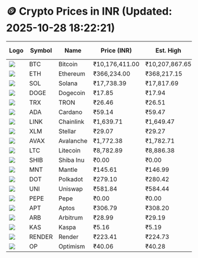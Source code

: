 # 🪙 Crypto Prices in INR (Updated: 2025-10-28 18:22:21)

| Logo | Symbol | Name       | Price (INR) | Est. High | Est. Low | Gross Profit | Fees | Net Profit | ROI % |
|------|--------|------------|-------------|-----------|----------|---------------|------|-------------|--------|
| ![](https://coin-images.coingecko.com/coins/images/1/large/bitcoin.png?1696501400) | BTC    | Bitcoin    | ₹10,176,411.00 | ₹10,207,867.65 | ₹10,144,954.35 | ₹620.14 | ₹200.00 | ₹420.14 | 0.42% |
| ![](https://coin-images.coingecko.com/coins/images/279/large/ethereum.png?1696501628) | ETH    | Ethereum   | ₹366,234.00 | ₹368,217.15 | ₹364,250.85 | ₹1,088.89 | ₹200.00 | ₹888.89 | 0.89% |
| ![](https://coin-images.coingecko.com/coins/images/4128/large/solana.png?1718769756) | SOL    | Solana     | ₹17,738.39 | ₹17,817.69 | ₹17,659.09 | ₹898.08 | ₹200.00 | ₹698.08 | 0.70% |
| ![](https://coin-images.coingecko.com/coins/images/5/large/dogecoin.png?1696501409) | DOGE   | Dogecoin   | ₹17.85 | ₹17.94 | ₹17.76 | ₹1,013.51 | ₹200.00 | ₹813.51 | 0.81% |
| ![](https://coin-images.coingecko.com/coins/images/1094/large/tron-logo.png?1696502193) | TRX    | TRON       | ₹26.46 | ₹26.51 | ₹26.41 | ₹409.00 | ₹200.00 | ₹209.00 | 0.21% |
| ![](https://coin-images.coingecko.com/coins/images/975/large/cardano.png?1696502090) | ADA    | Cardano    | ₹59.14 | ₹59.47 | ₹58.81 | ₹1,137.65 | ₹200.00 | ₹937.65 | 0.94% |
| ![](https://coin-images.coingecko.com/coins/images/877/large/Chainlink_Logo_500.png?1760023405) | LINK   | Chainlink  | ₹1,639.71 | ₹1,649.47 | ₹1,629.95 | ₹1,197.09 | ₹200.00 | ₹997.09 | 1.00% |
| ![](https://coin-images.coingecko.com/coins/images/100/large/fmpFRHHQ_400x400.jpg?1735231350) | XLM    | Stellar    | ₹29.07 | ₹29.27 | ₹28.87 | ₹1,382.03 | ₹200.00 | ₹1,182.03 | 1.18% |
| ![](https://coin-images.coingecko.com/coins/images/12559/large/Avalanche_Circle_RedWhite_Trans.png?1696512369) | AVAX   | Avalanche  | ₹1,772.38 | ₹1,782.71 | ₹1,762.05 | ₹1,172.38 | ₹200.00 | ₹972.38 | 0.97% |
| ![](https://coin-images.coingecko.com/coins/images/2/large/litecoin.png?1696501400) | LTC    | Litecoin   | ₹8,782.89 | ₹8,886.38 | ₹8,679.40 | ₹2,384.79 | ₹200.00 | ₹2,184.79 | 2.18% |
| ![](https://coin-images.coingecko.com/coins/images/11939/large/shiba.png?1696511800) | SHIB   | Shiba Inu  | ₹0.00 | ₹0.00 | ₹0.00 | ₹1,097.66 | ₹200.00 | ₹897.66 | 0.90% |
| ![](https://coin-images.coingecko.com/coins/images/30980/large/Mantle-Logo-mark.png?1739213200) | MNT    | Mantle     | ₹145.61 | ₹146.99 | ₹144.23 | ₹1,907.31 | ₹200.00 | ₹1,707.31 | 1.71% |
| ![](https://coin-images.coingecko.com/coins/images/12171/large/polkadot.png?1696512008) | DOT    | Polkadot   | ₹279.10 | ₹280.42 | ₹277.78 | ₹947.14 | ₹200.00 | ₹747.14 | 0.75% |
| ![](https://coin-images.coingecko.com/coins/images/12504/large/uniswap-logo.png?1720676669) | UNI    | Uniswap    | ₹581.84 | ₹584.44 | ₹579.24 | ₹897.55 | ₹200.00 | ₹697.55 | 0.70% |
| ![](https://coin-images.coingecko.com/coins/images/29850/large/pepe-token.jpeg?1696528776) | PEPE   | Pepe       | ₹0.00 | ₹0.00 | ₹0.00 | ₹1,000.48 | ₹200.00 | ₹800.48 | 0.80% |
| ![](https://coin-images.coingecko.com/coins/images/26455/large/aptos_round.png?1696525528) | APT    | Aptos      | ₹306.79 | ₹308.20 | ₹305.38 | ₹920.48 | ₹200.00 | ₹720.48 | 0.72% |
| ![](https://coin-images.coingecko.com/coins/images/16547/large/arb.jpg?1721358242) | ARB    | Arbitrum   | ₹28.99 | ₹29.19 | ₹28.79 | ₹1,375.38 | ₹200.00 | ₹1,175.38 | 1.18% |
| ![](https://coin-images.coingecko.com/coins/images/25751/large/kaspa-icon-exchanges.png?1696524837) | KAS    | Kaspa      | ₹5.16 | ₹5.19 | ₹5.13 | ₹1,052.02 | ₹200.00 | ₹852.02 | 0.85% |
| ![](https://coin-images.coingecko.com/coins/images/11636/large/rndr.png?1696511529) | RENDER | Render     | ₹223.41 | ₹224.73 | ₹222.09 | ₹1,188.71 | ₹200.00 | ₹988.71 | 0.99% |
| ![](https://coin-images.coingecko.com/coins/images/25244/large/Optimism.png?1696524385) | OP     | Optimism   | ₹40.06 | ₹40.28 | ₹39.84 | ₹1,122.09 | ₹200.00 | ₹922.09 | 0.92% |
